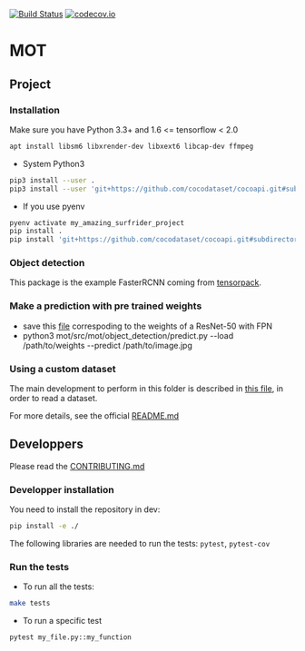 [![Build Status](https://travis-ci.com/surfriderfoundationeurope/mot.svg?branch=master)](https://travis-ci.com/surfriderfoundationeurope/mot)
[![codecov.io](https://codecov.io/gh/surfriderfoundationeurope/mot/coverage.svg?branch=master)](https://codecov.io/gh/surfriderfoundationeurope/mot/?branch=master)

# MOT

## Project

### Installation

Make sure you have Python 3.3+ and  1.6 <= tensorflow < 2.0

```bash
apt install libsm6 libxrender-dev libxext6 libcap-dev ffmpeg
```


* System Python3

```bash
pip3 install --user .
pip3 install --user 'git+https://github.com/cocodataset/cocoapi.git#subdirectory=PythonAPI'

```

* If you use pyenv

```bash
pyenv activate my_amazing_surfrider_project
pip install .
pip install 'git+https://github.com/cocodataset/cocoapi.git#subdirectory=PythonAPI'
```

### Object detection

This package is the example FasterRCNN coming from [tensorpack](https://github.com/tensorpack/tensorpack).


### Make a prediction with pre trained weights

- save this [file](http://models.tensorpack.com/FasterRCNN/COCO-MaskRCNN-R50FPN2x.npz) correspoding to the weights of a ResNet-50 with FPN
- python3 mot/src/mot/object_detection/predict.py --load /path/to/weights --predict /path/to/image.jpg

### Using a custom dataset

The main development to perform in this folder is described in [this file](src/mot/object_detection/dataset/dataset.py), in order to read a dataset.

For more details, see the official [README.md](src/mot/object_detection/README.md)

## Developpers

Please read the [CONTRIBUTING.md](./CONTRIBUTING.md)

### Developper installation

You need to install the repository in dev:

```bash
pip install -e ./
```

The following libraries are needed to run the tests: `pytest`, `pytest-cov`


### Run the tests

* To run all the tests:

```bash
make tests
```

* To run a specific test

```bash
pytest my_file.py::my_function
```
